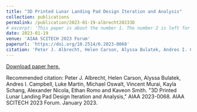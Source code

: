 ```yaml
---
title: "3D Printed Lunar Landing Pad Design Iteration and Analysis"
collection: publications
permalink: /publication/2023-01-19-albrecht20233D
# excerpt: 'This paper is about the number 1. The number 2 is left for future work.'
date: 2023-01-19
venue: 'AIAA SCITECH 2023 Forum'
paperurl: 'https://doi.org/10.2514/6.2023-0068'
citation: 'Peter J. Albrecht, Helen Carson, Alyssa Bulatek, Andres I. Campbell, Luke Martin, Michael Oswalt, Vincent Murai, Kayla Schang, Alexander Nicola, Ethan Romo and Kaveon Smith. "3D Printed Lunar Landing Pad Design Iteration and Analysis," AIAA 2023-0068. AIAA SCITECH 2023 Forum. January 2023.'
---
```


[Download paper here.](https://doi.org/10.2514/6.2023-0068)

Recommended citation: Peter J. Albrecht, Helen Carson, Alyssa Bulatek, Andres I. Campbell, Luke Martin, Michael Oswalt, Vincent Murai, Kayla Schang, Alexander Nicola, Ethan Romo and Kaveon Smith. "3D Printed Lunar Landing Pad Design Iteration and Analysis," AIAA 2023-0068. AIAA SCITECH 2023 Forum. January 2023.